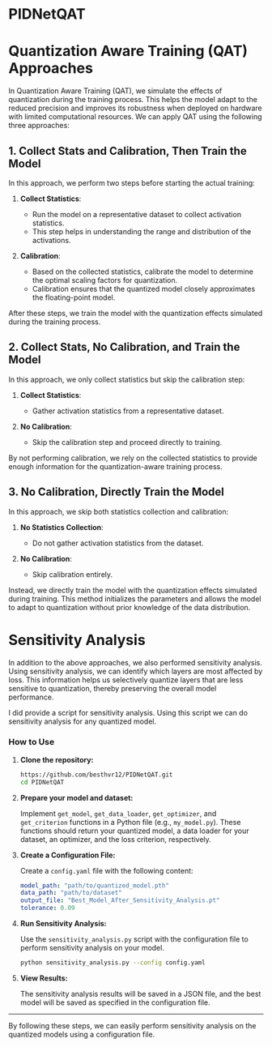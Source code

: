 # PIDNetQAT
# Quantization Aware Training (QAT) Approaches

In Quantization Aware Training (QAT), we simulate the effects of quantization during the training process. This helps the model adapt to the reduced precision and improves its robustness when deployed on hardware with limited computational resources. We can apply QAT using the following three approaches:

## 1. Collect Stats and Calibration, Then Train the Model

In this approach, we perform two steps before starting the actual training:

1. **Collect Statistics**:
    - Run the model on a representative dataset to collect activation statistics.
    - This step helps in understanding the range and distribution of the activations.

2. **Calibration**:
    - Based on the collected statistics, calibrate the model to determine the optimal scaling factors for quantization.
    - Calibration ensures that the quantized model closely approximates the floating-point model.

After these steps, we train the model with the quantization effects simulated during the training process.

## 2. Collect Stats, No Calibration, and Train the Model

In this approach, we only collect statistics but skip the calibration step:

1. **Collect Statistics**:
    - Gather activation statistics from a representative dataset.

2. **No Calibration**:
    - Skip the calibration step and proceed directly to training.

By not performing calibration, we rely on the collected statistics to provide enough information for the quantization-aware training process.

## 3. No Calibration, Directly Train the Model

In this approach, we skip both statistics collection and calibration:

1. **No Statistics Collection**:
    - Do not gather activation statistics from the dataset.

2. **No Calibration**:
    - Skip calibration entirely.

Instead, we directly train the model with the quantization effects simulated during training. This method initializes the parameters and allows the model to adapt to quantization without prior knowledge of the data distribution.

# Sensitivity Analysis
In addition to the above approaches, we also performed sensitivity analysis. Using sensitivity analysis, we can identify which layers are most affected by loss. This information helps us selectively quantize layers that are less sensitive to quantization, thereby preserving the overall model performance.

I did provide a script for sensitivity analysis. Using this script we can do sensitivity analysis for any quantized model.
### How to Use

1. **Clone the repository:**

    ```bash
    https://github.com/besthvr12/PIDNetQAT.git
    cd PIDNetQAT
    ```

2. **Prepare your model and dataset:**

    Implement `get_model`, `get_data_loader`, `get_optimizer`, and `get_criterion` functions in a Python file (e.g., `my_model.py`). These functions should return your quantized model, a data loader for your dataset, an optimizer, and the loss criterion, respectively.
   
4. **Create a Configuration File:**

    Create a `config.yaml` file with the following content:

    ```yaml
    model_path: "path/to/quantized_model.pth"
    data_path: "path/to/dataset"
    output_file: "Best_Model_After_Sensitivity_Analysis.pt"
    tolerance: 0.09
    ```

5. **Run Sensitivity Analysis:**

    Use the `sensitivity_analysis.py` script with the configuration file to perform sensitivity analysis on your model.

    ```bash
    python sensitivity_analysis.py --config config.yaml
    ```

6. **View Results:**

    The sensitivity analysis results will be saved in a JSON file, and the best model will be saved as specified in the configuration file.

---

By following these steps, we can easily perform sensitivity analysis on the quantized models using a configuration file.



